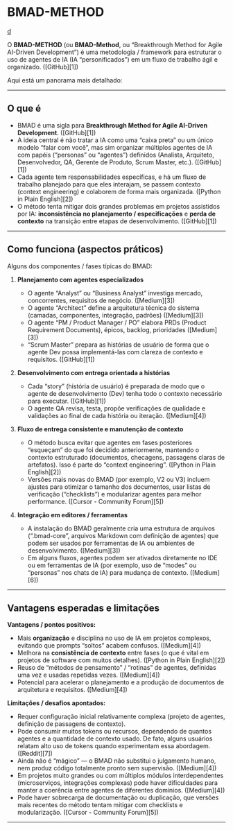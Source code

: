 # BMAD-METHOD

[d](https://github.com/bmad-code-org/BMAD-METHOD)

O **BMAD-METHOD** (ou **BMAD-Method**, ou “Breakthrough Method for Agile AI-Driven Development”) é uma metodologia / framework para estruturar o uso de agentes de IA (IA “personificados”) em um fluxo de trabalho ágil e organizado. ([GitHub][1])

Aqui está um panorama mais detalhado:

---

## O que é

- BMAD é uma sigla para **Breakthrough Method for Agile AI-Driven Development**. ([GitHub][1])
- A ideia central é não tratar a IA como uma “caixa preta” ou um único modelo “falar com você”, mas sim organizar múltiplos agentes de IA com papéis (“personas” ou “agentes”) definidos (Analista, Arquiteto, Desenvolvedor, QA, Gerente de Produto, Scrum Master, etc.). ([GitHub][1])
- Cada agente tem responsabilidades específicas, e há um fluxo de trabalho planejado para que eles interajam, se passem contexto (context engineering) e colaborem de forma mais organizada. ([Python in Plain English][2])
- O método tenta mitigar dois grandes problemas em projetos assistidos por IA: **inconsistência no planejamento / especificações** e **perda de contexto** na transição entre etapas de desenvolvimento. ([GitHub][1])

---

## Como funciona (aspectos práticos)

Alguns dos componentes / fases típicas do BMAD:

1. **Planejamento com agentes especializados**

   - O agente “Analyst” ou “Business Analyst” investiga mercado, concorrentes, requisitos de negócio. ([Medium][3])
   - O agente “Architect” define a arquitetura técnica do sistema (camadas, componentes, integração, padrões) ([Medium][3])
   - O agente “PM / Product Manager / PO” elabora PRDs (Product Requirement Documents), épicos, backlog, prioridades ([Medium][3])
   - “Scrum Master” prepara as histórias de usuário de forma que o agente Dev possa implementá-las com clareza de contexto e requisitos. ([GitHub][1])

2. **Desenvolvimento com entrega orientada a histórias**

   - Cada “story” (história de usuário) é preparada de modo que o agente de desenvolvimento (Dev) tenha todo o contexto necessário para executar. ([GitHub][1])
   - O agente QA revisa, testa, propõe verificações de qualidade e validações ao final de cada história ou iteração. ([Medium][4])

3. **Fluxo de entrega consistente e manutenção de contexto**

   - O método busca evitar que agentes em fases posteriores “esqueçam” do que foi decidido anteriormente, mantendo o contexto estruturado (documentos, checagens, passagens claras de artefatos). Isso é parte do “context engineering”. ([Python in Plain English][2])
   - Versões mais novas do BMAD (por exemplo, V2 ou V3) incluem ajustes para otimizar o tamanho dos documentos, usar listas de verificação (“checklists”) e modularizar agentes para melhor performance. ([Cursor - Community Forum][5])

4. **Integração em editores / ferramentas**

   - A instalação do BMAD geralmente cria uma estrutura de arquivos (“.bmad-core”, arquivos Markdown com definição de agentes) que podem ser usados por ferramentas de IA ou ambientes de desenvolvimento. ([Medium][3])
   - Em alguns fluxos, agentes podem ser ativados diretamente no IDE ou em ferramentas de IA (por exemplo, uso de “modes” ou “personas” nos chats de IA) para mudança de contexto. ([Medium][6])

---

## Vantagens esperadas e limitações

**Vantagens / pontos positivos:**

- Mais **organização** e disciplina no uso de IA em projetos complexos, evitando que prompts “soltos” acabem confusos. ([Medium][4])
- Melhora na **consistência de contexto** entre fases (o que é vital em projetos de software com muitos detalhes). ([Python in Plain English][2])
- Reuso de “métodos de pensamento” / “rotinas” de agentes, definidas uma vez e usadas repetidas vezes. ([Medium][4])
- Potencial para acelerar o planejamento e a produção de documentos de arquitetura e requisitos. ([Medium][4])

**Limitações / desafios apontados:**

- Requer configuração inicial relativamente complexa (projeto de agentes, definição de passagens de contexto).
- Pode consumir muitos tokens ou recursos, dependendo de quantos agentes e a quantidade de contexto usado. De fato, alguns usuários relatam alto uso de tokens quando experimentam essa abordagem. ([Reddit][7])
- Ainda não é “mágico” — o BMAD não substitui o julgamento humano, nem produz código totalmente pronto sem supervisão. ([Medium][4])
- Em projetos muito grandes ou com múltiplos módulos interdependentes (microserviços, integrações complexas) pode haver dificuldades para manter a coerência entre agentes de diferentes domínios. ([Medium][4])
- Pode haver sobrecarga de documentação ou duplicação, que versões mais recentes do método tentam mitigar com checklists e modularização. ([Cursor - Community Forum][5])

---
